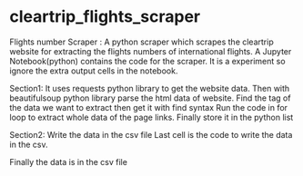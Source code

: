 # cleartrip_flights_scraper
Flights number Scraper :
A python scraper which scrapes the cleartrip website for extracting the flights numbers of international flights.
A Jupyter Notebook(python) contains the code for the scraper.
It is a experiment so ignore the extra output cells in the notebook.

Section1:
It uses requests python library to get the website data.
Then with beautifulsoup python library parse the html data of website.
Find the tag of the data we want to extract then get it with find syntax
Run the code in for loop to  extract whole data of the page links.
Finally store it in the python list

Section2:
Write the data in the csv file
Last cell is the code to write the data in the csv.

Finally the data is in the csv file

